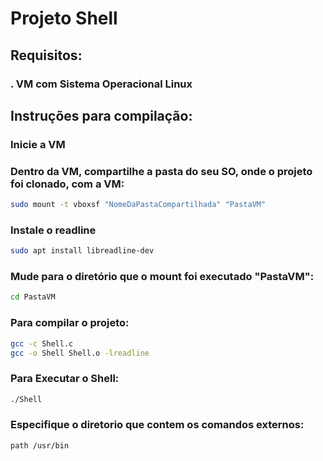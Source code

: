 # Projeto Shell

## Requisitos:

### . VM com Sistema Operacional Linux

## Instruções para compilação:

### Inicie a VM

### Dentro da VM, compartilhe a pasta do seu SO, onde o projeto foi clonado, com a VM:
```sh
sudo mount -t vboxsf "NomeDaPastaCompartilhada" "PastaVM"
```
### Instale o readline
```sh
sudo apt install libreadline-dev
```
### Mude para o diretório que o mount foi executado "PastaVM":
```sh
cd PastaVM
```
### Para compilar o projeto:
```sh
gcc -c Shell.c
gcc -o Shell Shell.o -lreadline
```
### Para Executar o Shell:
```sh
./Shell
```
### Especifique o diretorio que contem os comandos externos:
```sh
path /usr/bin
```
